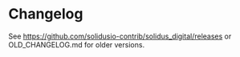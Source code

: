 # Changelog

See https://github.com/solidusio-contrib/solidus_digital/releases or OLD_CHANGELOG.md for older versions.
